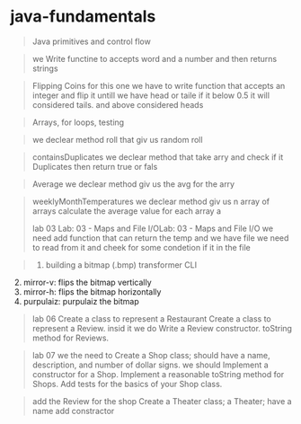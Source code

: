 # java-fundamentals

>  Java primitives and control flow

> we Write functine to accepts word and a number  and then returns strings 

>Flipping Coins
> for this one we have to write function that accepts an integer and flip it untill we have head or taile 
if it below  0.5 it will  considered tails. and above considered heads

> 
> 
> 
> 
> Arrays, for loops, testing

> we declear method roll that giv us random roll

> containsDuplicates we declear method that take arry and check if it Duplicates then return true or fals


> Average we declear method giv us the avg for the arry

> weeklyMonthTemperatures  we declear method giv us n array of arrays calculate the average value for each array a
> 
> 
> 
> lab 03 Lab: 03 - Maps and File I/OLab: 03 - Maps and File I/O
> we need add function that can return the temp and we have file we need to read from it and cheek for some condetion if it in the file

> 1.  building a bitmap (.bmp) transformer CLI
2.  mirror-v: flips the bitmap vertically
3. mirror-h: flips the bitmap horizontally
4. purpulaiz: purpulaiz the bitmap



> 
> lab 06 
> Create a class to represent a Restaurant
> Create a class to represent a Review.
> insid it we do Write a Review constructor.
> toString method for Reviews.




> lab 07 we the need to Create a Shop class;
> should have a name, description, and number of dollar signs.
> we should Implement a constructor for a Shop.
Implement a reasonable toString method for Shops.
Add tests for the basics of your Shop class.

> add the Review  for the shop 
> Create a Theater class; a Theater;
> have a name 
> add constractor 
